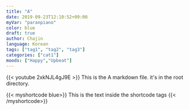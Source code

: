 ```yaml
---
title: "A"
date: 2019-09-23T12:10:52+09:00
myVar: "paranpiano"
color: blue
draft: true
author: Chajin
language: Korean
tags: ["tag1", "tag2", "tag3"]
categories: ["cat1"]
moods: ["Happy","Upbeat"]
---
```


{{< youtube 2xkNJL4gJ9E >}}
This is the A markdown file. it's in the root directory.

{{< myshortcode blue>}}
    This is the text inside the shortcode tags
{{< /myshortcode>}}


